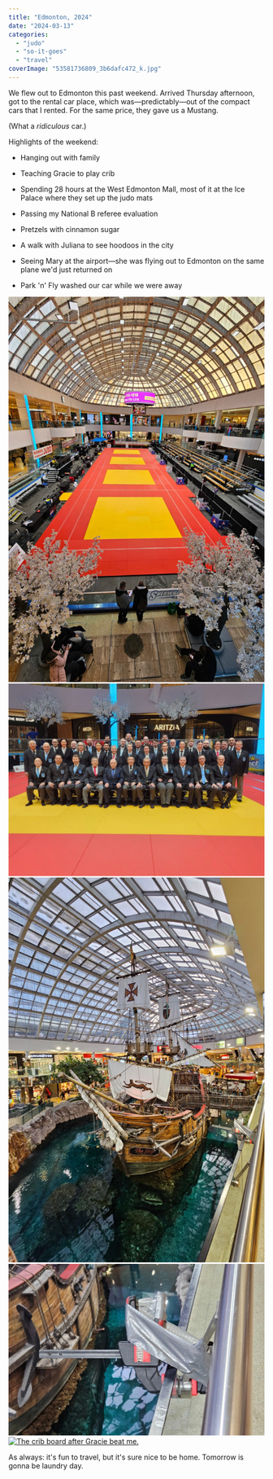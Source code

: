 ```yaml
---
title: "Edmonton, 2024"
date: "2024-03-13"
categories: 
  - "judo"
  - "so-it-goes"
  - "travel"
coverImage: "53581736809_3b6dafc472_k.jpg"
---
```


We flew out to Edmonton this past weekend. Arrived Thursday afternoon, got to the rental car place, which was—predictably—out of the compact cars that I rented. For the same price, they gave us a Mustang.

(What a _ridiculous_ car.)

Highlights of the weekend:

- Hanging out with family

- Teaching Gracie to play crib

- Spending 28 hours at the West Edmonton Mall, most of it at the Ice Palace where they set up the judo mats

- Passing my National B referee evaluation

- Pretzels with cinnamon sugar

- A walk with Juliana to see hoodoos in the city

- Seeing Mary at the airport—she was flying out to Edmonton on the same plane we'd just returned on

- Park 'n' Fly washed our car while we were away

[![The tournament venue: four mat areas on board on top of the Ice Palace rink](images/image000000-1024x768.jpg)![All the referees at the tournament](images/the-ship-at-the-mall-682x1024.jpg)![The ship in the West Edmonton Mall](images/clamp-and-duct-tape-1024x683.jpg)![A clamp and duct tape holding a pane of glass in place at the West Edmonton Mall](images/gracie-beat-me-at-crib-683x1024.jpg)![The crib board after Gracie beat me.](https://i0.wp.com/patrickjohanneson.com/wp-content/uploads/2024/03/gracie-beat-me-at-crib-683x1024.jpg?ssl=1)](https://patrickjohanneson.com/wp-content/uploads/2024/03/eijc-mats-682x1024.jpg)

As always: it's fun to travel, but it's sure nice to be home. Tomorrow is gonna be laundry day.
